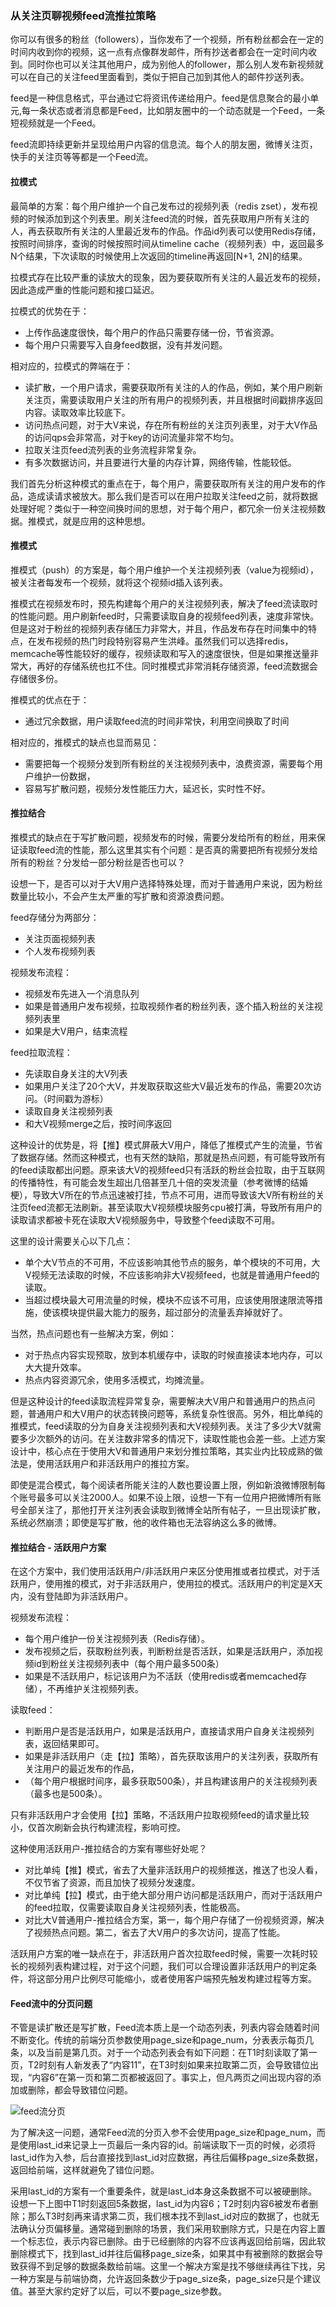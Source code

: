 ### 从关注页聊视频feed流推拉策略
你可以有很多的粉丝（followers），当你发布了一个视频，所有粉丝都会在一定的时间内收到你的视频，这一点有点像群发邮件，所有抄送者都会在一定时间内收到。同时你也可以关注其他用户，成为别他人的follower，那么别人发布新视频就可以在自己的关注feed里面看到，类似于把自己加到其他人的邮件抄送列表。

feed是一种信息格式，平台通过它将资讯传递给用户。feed是信息聚合的最小单元,每一条状态或者消息都是Feed，比如朋友圈中的一个动态就是一个Feed，一条短视频就是一个Feed。

feed流即持续更新并呈现给用户内容的信息流。每个人的朋友圈，微博关注页，快手的关注页等等都是一个Feed流。

#### 拉模式
最简单的方案：每个用户维护一个自己发布过的视频列表（redis zset），发布视频的时候添加到这个列表里。刷关注feed流的时候，首先获取用户所有关注的人，再去获取所有关注的人里最近发布的作品。作品id列表可以使用Redis存储，按照时间排序，查询的时候按照时间从timeline cache（视频列表）中，返回最多N个结果，下次读取的时候使用上次返回的timeline再返回[N+1, 2N]的结果。

拉模式存在比较严重的读放大的现象，因为要获取所有关注的人最近发布的视频，因此造成严重的性能问题和接口延迟。

拉模式的优势在于：
- 上传作品速度很快，每个用户的作品只需要存储一份，节省资源。
- 每个用户只需要写入自身feed数据，没有并发问题。

相对应的，拉模式的弊端在于：
- 读扩散，一个用户请求，需要获取所有关注的人的作品，例如，某个用户刷新关注页，需要读取用户关注的所有用户的视频列表，并且根据时间戳排序返回内容。读取效率比较底下。
- 访问热点问题，对于大V来说，存在所有粉丝的关注页列表里，对于大V作品的访问qps会非常高，对于key的访问流量非常不均匀。
- 拉取关注页feed流列表的业务流程非常复杂。
- 有多次数据访问，并且要进行大量的内存计算，网络传输，性能较低。

我们首先分析这种模式的重点在于，每个用户，需要获取所有关注的用户发布的作品，造成读请求被放大。那么我们是否可以在用户拉取关注feed之前，就将数据处理好呢？类似于一种空间换时间的思想，对于每个用户，都冗余一份关注视频数据。推模式，就是应用的这种思想。

#### 推模式
推模式（push）的方案是，每个用户维护一个关注视频列表（value为视频id），被关注者每发布一个视频，就将这个视频id插入该列表。

推模式在视频发布时，预先构建每个用户的关注视频列表，解决了feed流读取时的性能问题。用户刷新feed时，只需要读取自身的视频feed列表，速度非常快。但是这对于粉丝的视频列表存储压力非常大，并且，作品发布存在时间集中的特点，在发布视频的热门时段特别容易产生洪峰。虽然我们可以选择redis，memcache等性能较好的缓存，视频读取和写入的速度很快，但是如果推送量非常大，再好的存储系统也扛不住。同时推模式非常消耗存储资源，feed流数据会存储很多份。

推模式的优点在于：
- 通过冗余数据，用户读取feed流的时间非常快，利用空间换取了时间

相对应的，推模式的缺点也显而易见：
- 需要把每一个视频分发到所有粉丝的关注视频列表中，浪费资源，需要每个用户维护一份数据，
- 容易写扩散问题，视频分发性能压力大，延迟长，实时性不好。

#### 推拉结合
推模式的缺点在于写扩散问题，视频发布的时候，需要分发给所有的粉丝，用来保证读取feed流的性能，那么这里其实有个问题：是否真的需要把所有视频分发给所有的粉丝？分发给一部分粉丝是否也可以？

设想一下，是否可以对于大V用户选择特殊处理，而对于普通用户来说，因为粉丝数量比较小，不会产生太严重的写扩散和资源浪费问题。

feed存储分为两部分：
- 关注页面视频列表
- 个人发布视频列表

视频发布流程：
- 视频发布先进入一个消息队列
- 如果是普通用户发布视频，拉取视频作者的粉丝列表，逐个插入粉丝的关注视频列表里
- 如果是大V用户，结束流程

feed拉取流程：
- 先读取自身关注的大V列表
- 如果用户关注了20个大V，并发取获取这些大V最近发布的作品，需要20次访问。（时间戳为游标）
- 读取自身关注视频列表
- 和大V视频merge之后，按时间序返回

这种设计的优势是，将【推】模式屏蔽大V用户，降低了推模式产生的流量，节省了数据存储。然而这种模式，也有天然的缺陷，那就是热点问题，有可能导致所有的feed读取都出问题。原来该大V的视频feed只有活跃的粉丝会拉取，由于互联网的传播特性，有可能会发生超出几倍甚至几十倍的突发流量（参考微博的结婚梗），导致大V所在的节点迅速被打挂，节点不可用，进而导致该大V所有粉丝的关注页feed流都无法刷新。甚至读取大V视频模块服务cpu被打满，导致所有用户的读取请求都被卡死在读取大V视频服务中，导致整个feed读取不可用。

这里的设计需要关心以下几点：
- 单个大V节点的不可用，不应该影响其他节点的服务，单个模块的不可用，大V视频无法读取的时候，不应该影响非大V视频feed，也就是普通用户feed的读取。
- 当超过模块最大可用流量的时候，模块不应该不可用，应该使用限速限流等措施，使该模块提供最大能力的服务，超过部分的流量丢弃掉就好了。

当然，热点问题也有一些解决方案，例如：
- 对于热点内容实现预取，放到本机缓存中，读取的时候直接读本地内存，可以大大提升效率。
- 热点内容资源冗余，使用多活模式，均摊流量。

但是这种设计的feed读取流程异常复杂，需要解决大V用户和普通用户的热点问题，普通用户和大V用户的状态转换问题等，系统复杂性很高。另外，相比单纯的推模式，feed读取的分为自身关注视频列表和大V视频列表。关注了多少大V就需要多少次额外的访问。在关注数非常多的情况下，读取性能也会差一些。上述方案设计中，核心点在于使用大V和普通用户来划分推拉策略，其实业内比较成熟的做法是，使用活跃用户和非活跃用户的推拉方案。

即使是混合模式，每个阅读者所能关注的人数也要设置上限，例如新浪微博限制每个账号最多可以关注2000人。如果不设上限，设想一下有一位用户把微博所有账号全部关注了，那他打开关注列表会读取到微博全站所有帖子，一旦出现读扩散，系统必然崩溃；即使是写扩散，他的收件箱也无法容纳这么多的微博。

#### 推拉结合 - 活跃用户方案
在这个方案中，我们使用活跃用户/非活跃用户来区分使用推或者拉模式，对于活跃用户，使用推的模式，对于非活跃用户，使用拉的模式。活跃用户的判定是X天内，没有登陆即为非活跃用户。

视频发布流程：
- 每个用户维护一份关注视频列表（Redis存储）。
- 发布视频之后，获取粉丝列表，判断粉丝是否活跃，如果是活跃用户，添加视频id到粉丝关注视频列表中（每个用户最多500条）
- 如果是不活跃用户，标记该用户为不活跃（使用redis或者memcached存储），不再维护关注视频列表。

读取feed：
- 判断用户是否是活跃用户，如果是活跃用户，直接请求用户自身关注视频列表，返回结果即可。
- 如果是非活跃用户（走【拉】策略），首先获取该用户的关注列表，获取所有关注用户的最近发布的作品，
- （每个用户根据时间序，最多获取500条），并且构建该用户的关注视频列表（最多也是500条）。

只有非活跃用户才会使用【拉】策略，不活跃用户拉取视频feed的请求量比较小，仅首次刷新会执行构建流程，影响可控。

这种使用活跃用户-推拉结合的方案有哪些好处呢？
- 对比单纯【推】模式，省去了大量非活跃用户的视频推送，推送了也没人看，不仅节省了资源，而且加快了视频分发速度。
- 对比单纯【拉】模式，由于绝大部分用户访问都是活跃用户，而对于活跃用户的feed拉取，仅需要读取自身关注视频列表，性能极高。
- 对比大V普通用户-推拉结合方案，第一，每个用户存储了一份视频资源，解决了视频热点问题。第二，省去了大V用户的多次访问，提高了性能。

活跃用户方案的唯一缺点在于，非活跃用户首次拉取feed时候，需要一次耗时较长的视频列表构建过程，对于这个问题，我们可以合理设置非活跃用户的判定条件，将这部分用户比例尽可能缩小，或者使用客户端预先触发构建过程等方案。

#### Feed流中的分页问题
不管是读扩散还是写扩散，Feed流本质上是一个动态列表，列表内容会随着时间不断变化。传统的前端分页参数使用page_size和page_num，分表表示每页几条，以及当前是第几页。对于一个动态列表会有如下问题：在T1时刻读取了第一页，T2时刻有人新发表了“内容11”，在T3时刻如果来拉取第二页，会导致错位出现，“内容6”在第一页和第二页都被返回了。事实上，但凡两页之间出现内容的添加或删除，都会导致错位问题。

![feed流分页](resources/feed流分页.png)

为了解决这一问题，通常Feed流的分页入参不会使用page_size和page_num，而是使用last_id来记录上一页最后一条内容的id。前端读取下一页的时候，必须将last_id作为入参，后台直接找到last_id对应数据，再往后偏移page_size条数据，返回给前端，这样就避免了错位问题。

采用last_id的方案有一个重要条件，就是last_id本身这条数据不可以被硬删除。设想一下上图中T1时刻返回5条数据，last_id为内容6；T2时刻内容6被发布者删除；那么T3时刻再来请求第二页，我们根本找不到last_id对应的数据了，也就无法确认分页偏移量。通常碰到删除的场景，我们采用软删除方式，只是在内容上置一个标志位，表示内容已删除。由于已经删除的内容不应该再返回给前端，因此软删除模式下，找到last_id并往后偏移page_size条，如果其中有被删除的数据会导致获得不到足够的数据条数给前端。这里一个解决方案是找不够继续再往下找，另一种方案是与前端协商，允许返回条数少于page_size条，page_size只是个建议值。甚至大家约定好了以后，可以不要page_size参数。

